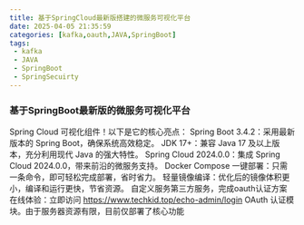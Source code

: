 ```yaml
---
title: 基于SpringCloud最新版搭建的微服务可视化平台
date: 2025-04-05 21:35:59
categories: [kafka,oauth,JAVA,SpringBoot]
tags: 
 - kafka
 - JAVA
 - SpringBoot
 - SpringSecuirty
---
```


### 基于SpringBoot最新版的微服务可视化平台

Spring Cloud 可视化组件！以下是它的核心亮点：
Spring Boot 3.4.2：采用最新版本的 Spring Boot，确保系统高效稳定。
JDK 17+：兼容 Java 17 及以上版本，充分利用现代 Java 的强大特性。
Spring Cloud 2024.0.0：集成 Spring Cloud 2024.0.0，带来前沿的微服务支持。
Docker Compose 一键部署：只需一条命令，即可轻松完成部署，省时省力。
轻量镜像编译：优化后的镜像体积更小，编译和运行更快，节省资源。
自定义服务第三方服务，完成oauth认证方案
在线体验：立即访问 https://www.techkid.top/echo-admin/login   OAuth 认证模块。由于服务器资源有限，目前仅部署了核心功能

